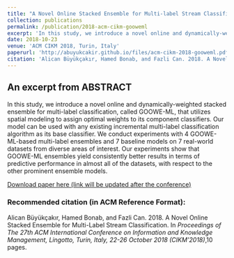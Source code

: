 ```yaml
---
title: "A Novel Online Stacked Ensemble for Multi-label Stream Classification"
collection: publications
permalink: /publication/2018-acm-cikm-gooweml
excerpt: 'In this study, we introduce a novel online and dynamically-weighted stacked ensemble for multi-label classification, called GOOWE-ML.'
date: 2018-10-23
venue: 'ACM CIKM 2018, Turin, Italy'
paperurl: 'http://abuyukcakir.github.io/files/acm-cikm-2018-gooweml.pdf'
citation: 'Alican Büyükçakır, Hamed Bonab, and Fazli Can. 2018. A Novel Online Stacked Ensemble for Multi-Label Stream Classification. In <i>Proceedings of The 27th ACM International Conference on Information and Knowledge Management, Lingotto, Turin, Italy, 22-26 October 2018 (CIKM’2018)</i>,10 pages.'
---
```


## An excerpt from ABSTRACT
In this study, we introduce a novel online and dynamically-weighted stacked ensemble for multi-label classification, called GOOWE-ML, that utilizes spatial modeling to assign optimal weights to its component classifiers. Our model can be used with any existing incremental multi-label classification algorithm as its base classifier. We conduct experiments with 4 GOOWE-ML-based multi-label ensembles and 7 baseline models on 7 real-world datasets from diverse areas of interest. Our experiments show that GOOWE-ML ensembles yield consistently better results in terms of predictive performance in almost all of the datasets, with respect to the other prominent ensemble models.

[Download paper here (link will be updated after the conference)](http://abuyukcakir.github.io/files/acm-cikm-2018-gooweml.pdf)

### Recommended citation (in ACM Reference Format): 

Alican Büyükçakır, Hamed Bonab, and Fazli Can. 2018. A Novel Online Stacked Ensemble for Multi-Label Stream Classification. In <i>Proceedings of The 27th ACM International Conference on Information and Knowledge Management, Lingotto, Turin, Italy, 22-26 October 2018 (CIKM’2018)</i>,10 pages.
